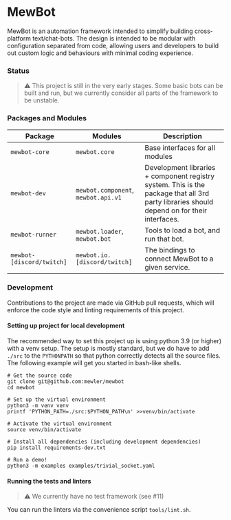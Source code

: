 <!--
SPDX-FileCopyrightText: 2021 Benedict Harcourt <ben.harcourt@harcourtprogramming.co.uk>

SPDX-License-Identifier: BSD-2-Clause
-->

# MewBot

MewBot is an automation framework intended to simplify building cross-platform
text/chat-bots.
The design is intended to be modular with configuration separated from code,
allowing users and developers to build out custom logic and behaviours with
minimal coding experience.

### Status

> :warning: This project is still in the very early stages. Some basic bots can be built
> and run, but we currently consider all parts of the framework to be unstable.

### Packages and Modules

| Package                   | Modules                             | Description                                                                                                                                |
|---------------------------|-------------------------------------|--------------------------------------------------------------------------------------------------------------------------------------------|
| `mewbot-core`             | `mewbot.core`                       | Base interfaces for all modules                                                                                                            |
| `mewbot-dev`              | `mewbot.component`, `mewbot.api.v1` | Development libraries + component registry system. This is the package that all 3rd party libraries should depend on for their interfaces. |
| `mewbot-runner`           | `mewbot.loader`, `mewbot.bot`       | Tools to load a bot, and run that bot.                                                                                                     |
| `mewbot-[discord/twitch]` | `mewbot.io.[discord/twitch]`        | The bindings to connect MewBot to a given service.                                                                                         |

### Development

Contributions to the project are made via GitHub pull requests, which will
enforce the code style and linting requirements of this project.

#### Setting up project for local development

The recommended way to set this project up is using python 3.9 (or higher) with
a venv setup.
The setup is mostly standard, but we do have to add `./src` to the `PYTHONPATH`
so that python correctly detects all the source files.
The following example will get you started in bash-like shells.

```shell
# Get the source code
git clone git@github.com:mewler/mewbot
cd mewbot

# Set up the virtual environment
python3 -m venv venv
printf 'PYTHON_PATH=./src:$PYTHON_PATH\n' >>venv/bin/activate

# Activate the virtual environment
source venv/bin/activate

# Install all dependencies (including development dependencies)
pip install requirements-dev.txt

# Run a demo!
python3 -m examples examples/trivial_socket.yaml
```

#### Running the tests and linters

> :warning: We currently have no test framework (see #11)

You can run the linters via the convenience script `tools/lint.sh`.
